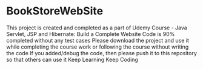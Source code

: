 # BookStoreWebSite
This project is created and completed as a part of Udemy Course - Java Servlet, JSP and Hibernate: Build a Complete Website
Code is 90% completed without any test cases
Please download the project and use it while completing the course work or following the course without writing the code
If you added/debug the code, then please push it to this repository so that others can use it
Keep Learning Keep Coding

